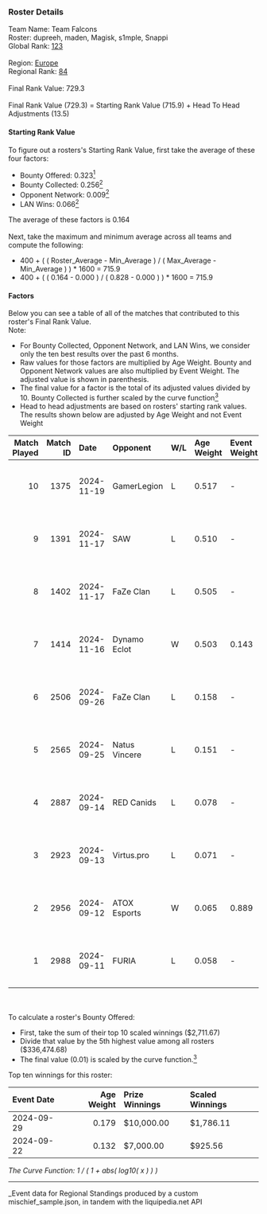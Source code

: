 ### Roster Details<br />
Team Name: Team Falcons<br />
Roster: dupreeh, maden, Magisk, s1mple, Snappi<br />
Global Rank: [123](../../standings_global_2025_03_01.md)<br />
<br />
Region: [Europe]( ../../standings_europe_2025_03_01.md)<br />
Regional Rank: [84]( ../../standings_europe_2025_03_01.md)<br />
<br />
Final Rank Value:  729.3<br />
<br />
Final Rank Value (729.3) = Starting Rank Value (715.9) + Head To Head Adjustments (13.5)<br />

#### Starting Rank Value<br />
To figure out a rosters's Starting Rank Value, first take the average of these four factors:<br />
- Bounty Offered: 0.323[<sup>1</sup>](#table2)
- Bounty Collected: 0.256[<sup>2</sup>](#table1)
- Opponent Network: 0.009[<sup>2</sup>](#table1)
- LAN Wins: 0.066[<sup>2</sup>](#table1)

The average of these factors is 0.164<br />
<br />
Next, take the maximum and minimum average across all teams and compute the following:<br />
- 400 + ( ( Roster_Average - Min_Average ) / ( Max_Average - Min_Average ) ) * 1600 = 715.9
- 400 + ( ( 0.164 - 0.000 ) / ( 0.828 - 0.000 ) ) * 1600 = 715.9


#### Factors<br />
Below you can see a table of all of the matches that contributed to this roster's Final Rank Value.<br />
Note:<br />

- For Bounty Collected, Opponent Network, and LAN Wins, we consider only the ten best results over the past 6 months.
- Raw values for those factors are multiplied by Age Weight. Bounty and Opponent Network values are also multiplied by Event Weight. The adjusted value is shown in parenthesis.
- The final value for a factor is the total of its adjusted values divided by 10. Bounty Collected is further scaled by the curve function[<sup>3</sup>](#curveFunction)
- Head to head adjustments are based on rosters' starting rank values. The results shown below are adjusted by Age Weight and not Event Weight
<span id="table1"></span><br />


| Match Played | Match ID | Date       | Opponent      | W/L | Age Weight | Event Weight | Bounty Collected | Opponent Network | LAN Wins  | H2H Adj. | Roster                                   |
| -: | -: | :- | :- | :- | :- | :- | :- | :- | :- | -: | :- |
|           10 |     1375 | 2024-11-19 | GamerLegion   | L   | 0.517      | -            | -                | -                | -         |    -0.16 | dupreeh, maden, Magisk, s1mple, Snappi   |
|            9 |     1391 | 2024-11-17 | SAW           | L   | 0.510      | -            | -                | -                | -         |    -0.80 | dupreeh, maden, Magisk, s1mple, Snappi   |
|            8 |     1402 | 2024-11-17 | FaZe Clan     | L   | 0.505      | -            | -                | -                | -         |    -0.02 | dupreeh, maden, Magisk, s1mple, Snappi   |
|            7 |     1414 | 2024-11-16 | Dynamo Eclot  | W   | 0.503      | 0.143        | 0.126 (0.009)    | 0.674 (0.048)    | 1 (0.503) |    13.63 | dupreeh, maden, Magisk, s1mple, Snappi   |
|            6 |     2506 | 2024-09-26 | FaZe Clan     | L   | 0.158      | -            | -                | -                | -         |    -0.01 | dupreeh, maden, Magisk, Snappi, SunPayus |
|            5 |     2565 | 2024-09-25 | Natus Vincere | L   | 0.151      | -            | -                | -                | -         |    -0.02 | dupreeh, maden, Magisk, Snappi, SunPayus |
|            4 |     2887 | 2024-09-14 | RED Canids    | L   | 0.078      | -            | -                | -                | -         |    -0.82 | dupreeh, maden, Magisk, Snappi, SunPayus |
|            3 |     2923 | 2024-09-13 | Virtus.pro    | L   | 0.071      | -            | -                | -                | -         |    -0.01 | dupreeh, maden, Magisk, Snappi, SunPayus |
|            2 |     2956 | 2024-09-12 | ATOX Esports  | W   | 0.065      | 0.889        | 0.058 (0.003)    | 0.659 (0.038)    | 1 (0.065) |     1.72 | dupreeh, maden, Magisk, Snappi, SunPayus |
|            1 |     2988 | 2024-09-11 | FURIA         | L   | 0.058      | -            | -                | -                | -         |    -0.03 | dupreeh, maden, Magisk, Snappi, SunPayus |

<br />
<span id="table2"></span><br />
To calculate a roster's Bounty Offered:<br />

- First, take the sum of their top 10 scaled winnings ($2,711.67)
- Divide that value by the 5th highest value among all rosters ($336,474.68)
- The final value (0.01) is scaled by the curve function.[<sup>3</sup>](#curveFunction)

Top ten winnings for this roster:<br />

| Event Date | Age Weight | Prize Winnings | Scaled Winnings |
| :- | -: | :- | :- |
| 2024-09-29 |      0.179 | $10,000.00     | $1,786.11       |
| 2024-09-22 |      0.132 | $7,000.00      | $925.56         |


<span id="curveFunction"></span>_The Curve Function: 1 / ( 1 + abs( log10( x ) ) )_<br />

---
_Event data for Regional Standings produced by a custom mischief_sample.json, in tandem with the liquipedia.net API<br />
